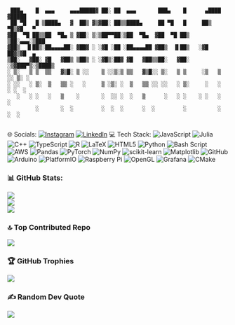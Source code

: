 ```text

 ███▄    █  ▄▄▄     ▄▄▄█████▓ ██░ ██  ▄▄▄       ███▄    █      ▄████ ▓█████ 
 ██ ▀█   █ ▒████▄   ▓  ██▒ ▓▒▓██░ ██▒▒████▄     ██ ▀█   █     ██▒ ▀█▒▓█   ▀ 
▓██  ▀█ ██▒▒██  ▀█▄ ▒ ▓██░ ▒░▒██▀▀██░▒██  ▀█▄  ▓██  ▀█ ██▒   ▒██░▄▄▄░▒███   
▓██▒  ▐▌██▒░██▄▄▄▄██░ ▓██▓ ░ ░▓█ ░██ ░██▄▄▄▄██ ▓██▒  ▐▌██▒   ░▓█  ██▓▒▓█  ▄ 
▒██░   ▓██░ ▓█   ▓██▒ ▒██▒ ░ ░▓█▒░██▓ ▓█   ▓██▒▒██░   ▓██░   ░▒▓███▀▒░▒████▒
░ ▒░   ▒ ▒  ▒▒   ▓▒█░ ▒ ░░    ▒ ░░▒░▒ ▒▒   ▓▒█░░ ▒░   ▒ ▒     ░▒   ▒ ░░ ▒░ ░
░ ░░   ░ ▒░  ▒   ▒▒ ░   ░     ▒ ░▒░ ░  ▒   ▒▒ ░░ ░░   ░ ▒░     ░   ░  ░ ░  ░
   ░   ░ ░   ░   ▒    ░       ░  ░░ ░  ░   ▒      ░   ░ ░    ░ ░   ░    ░   
         ░       ░  ░         ░  ░  ░      ░  ░         ░          ░    ░  ░
     
```

🌐 Socials:
[![Instagram](https://img.shields.io/badge/Instagram-%23E4405F.svg?logo=Instagram&logoColor=white)](https://instagram.com/naysun_g) [![LinkedIn](https://img.shields.io/badge/LinkedIn-%230077B5.svg?logo=linkedin&logoColor=white)](https://linkedin.com/in/nzge) 
💻 Tech Stack:
![JavaScript](https://img.shields.io/badge/javascript-%23323330.svg?style=plastic&logo=javascript&logoColor=%23F7DF1E) ![Julia](https://img.shields.io/badge/-Julia-9558B2?style=plastic&logo=julia&logoColor=white) ![C++](https://img.shields.io/badge/c++-%2300599C.svg?style=plastic&logo=c%2B%2B&logoColor=white) ![TypeScript](https://img.shields.io/badge/typescript-%23007ACC.svg?style=plastic&logo=typescript&logoColor=white) ![R](https://img.shields.io/badge/r-%23276DC3.svg?style=plastic&logo=r&logoColor=white) ![LaTeX](https://img.shields.io/badge/latex-%23008080.svg?style=plastic&logo=latex&logoColor=white) ![HTML5](https://img.shields.io/badge/html5-%23E34F26.svg?style=plastic&logo=html5&logoColor=white) ![Python](https://img.shields.io/badge/python-3670A0?style=plastic&logo=python&logoColor=ffdd54) ![Bash Script](https://img.shields.io/badge/bash_script-%23121011.svg?style=plastic&logo=gnu-bash&logoColor=white) ![AWS](https://img.shields.io/badge/AWS-%23FF9900.svg?style=plastic&logo=amazon-aws&logoColor=white) ![Pandas](https://img.shields.io/badge/pandas-%23150458.svg?style=plastic&logo=pandas&logoColor=white) ![PyTorch](https://img.shields.io/badge/PyTorch-%23EE4C2C.svg?style=plastic&logo=PyTorch&logoColor=white) ![NumPy](https://img.shields.io/badge/numpy-%23013243.svg?style=plastic&logo=numpy&logoColor=white) ![scikit-learn](https://img.shields.io/badge/scikit--learn-%23F7931E.svg?style=plastic&logo=scikit-learn&logoColor=white) ![Matplotlib](https://img.shields.io/badge/Matplotlib-%23ffffff.svg?style=plastic&logo=Matplotlib&logoColor=black) ![GitHub](https://img.shields.io/badge/github-%23121011.svg?style=plastic&logo=github&logoColor=white) ![Arduino](https://img.shields.io/badge/-Arduino-00979D?style=plastic&logo=Arduino&logoColor=white) ![PlatformIO](https://img.shields.io/badge/PlatformIO-%23222.svg?style=plastic&logo=platformio&logoColor=%23f5822a) ![Raspberry Pi](https://img.shields.io/badge/-Raspberry_Pi-C51A4A?style=plastic&logo=Raspberry-Pi) ![OpenGL](https://img.shields.io/badge/OpenGL-white?logo=OpenGL&style=plastic) ![Grafana](https://img.shields.io/badge/grafana-%23F46800.svg?style=plastic&logo=grafana&logoColor=white) ![CMake](https://img.shields.io/badge/CMake-%23008FBA.svg?style=plastic&logo=cmake&logoColor=white)

### 📊 GitHub Stats:
![](https://github-readme-stats.vercel.app/api?username=nzge&theme=dark&hide_border=false&include_all_commits=false&count_private=false)<br/>
![](https://nirzak-streak-stats.vercel.app/?user=nzge&theme=dark&hide_border=false)<br/>
![](https://github-readme-stats.vercel.app/api/top-langs/?username=nzge&theme=dark&hide_border=false&include_all_commits=false&count_private=false&layout=compact)
### 🔝 Top Contributed Repo
![](https://github-contributor-stats.vercel.app/api?username=nzge&limit=5&theme=discord_old_blurple&combine_all_yearly_contributions=true)
### 🏆 GitHub Trophies
![](https://github-profile-trophy.vercel.app/?username=nzge&theme=default&no-frame=true&no-bg=true&margin-w=4)

### ✍️ Random Dev Quote
![](https://quotes-github-readme.vercel.app/api?type=horizontal&theme=radical)




